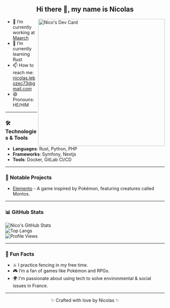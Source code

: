 <div align="center">
  <h2>Hi there 👋, my name is Nicolas</h2>
</div>
<a href="https://app.daily.dev/nico972" ><img align="right" src="https://api.daily.dev/devcards/83ffd643e5d34305806b3e8d7533f764.png?r=aqq" width="400" alt="Nico's Dev Card"/></a>

- 🔭 I’m currently working at [Maarch](https://maarch.com/maarch-courrier/)  
- 🌱 I’m currently learning Rust  
- 📫 How to reach me: nicolas.lebozec73@gmail.com  
- 😄 Pronouns: HE/HIM  

---

### 🛠️ Technologies & Tools  
- **Languages**: Rust, Python, PHP  
- **Frameworks**: Symfony, Nextjs
- **Tools**: Docker, GitLab CI/CD  

---

### 🚀 Notable Projects  
- [Elemento](https://github.com/nicoooo972/Elemento) - A game inspired by Pokémon, featuring creatures called Montos.  

---

### 📊 GitHub Stats  
![Nico's GitHub Stats](https://github-readme-stats.vercel.app/api?username=nicoooo972&show_icons=true&theme=radical)  
![Top Langs](https://github-readme-stats.vercel.app/api/top-langs/?username=nicoooo972&layout=compact&theme=radical)  
![Profile Views](https://komarev.com/ghpvc/?username=nicoooo972&color=blue)  

---

### 🧩 Fun Facts  
- ⚔️ I practice fencing in my free time.  
- 🎮 I’m a fan of games like Pokémon and RPGs.  
- 🌍 I'm passionate about using tech to solve environmental & social issues in France.  

---

<p align="center">✨ Crafted with love by Nicolas ✨</p>
